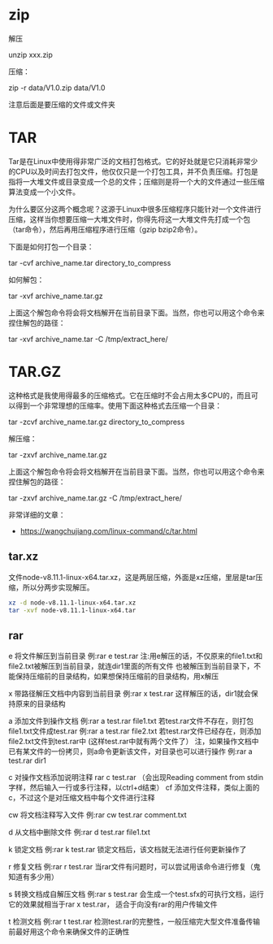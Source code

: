 # zip

解压

unzip xxx.zip



压缩：

zip -r data/V1.0.zip data/V1.0 

注意后面是要压缩的文件或文件夹



# TAR

Tar是在Linux中使用得非常广泛的文档打包格式。它的好处就是它只消耗非常少的CPU以及时间去打包文件，他仅仅只是一个打包工具，并不负责压缩。打包是指将一大堆文件或目录变成一个总的文件；压缩则是将一个大的文件通过一些压缩算法变成一个小文件。

为什么要区分这两个概念呢？这源于Linux中很多压缩程序只能针对一个文件进行压缩，这样当你想要压缩一大堆文件时，你得先将这一大堆文件先打成一个包（tar命令），然后再用压缩程序进行压缩（gzip bzip2命令）。



下面是如何打包一个目录：

tar -cvf archive_name.tar directory_to_compress

 

如何解包：

tar -xvf archive_name.tar.gz

 

上面这个解包命令将会将文档解开在当前目录下面。当然，你也可以用这个命令来捏住解包的路径：

tar -xvf archive_name.tar -C /tmp/extract_here/



# TAR.GZ

这种格式是我使用得最多的压缩格式。它在压缩时不会占用太多CPU的，而且可以得到一个非常理想的压缩率。使用下面这种格式去压缩一个目录：

tar -zcvf archive_name.tar.gz directory_to_compress

 

解压缩：

tar -zxvf archive_name.tar.gz

 

上面这个解包命令将会将文档解开在当前目录下面。当然，你也可以用这个命令来捏住解包的路径：

tar -zxvf archive_name.tar.gz -C /tmp/extract_here/



非常详细的文章：

- https://wangchujiang.com/linux-command/c/tar.html



## tar.xz

文件node-v8.11.1-linux-x64.tar.xz，这是两层压缩，外面是xz压缩，里层是tar压缩，所以分两步实现解压。

```bash
xz -d node-v8.11.1-linux-x64.tar.xz
tar -xvf node-v8.11.1-linux-x64.tar
```

## rar

e 将文件解压到当前目录
 例:rar e test.rar
  注:用e解压的话，不仅原来的file1.txt和file2.txt被解压到当前目录，就连dir1里面的所有文件
  也被解压到当前目录下，不能保持压缩前的目录结构，如果想保持压缩前的目录结构，用x解压

x 带路径解压文档中内容到当前目录
 例:rar x test.rar
  这样解压的话，dir1就会保持原来的目录结构

a 添加文件到操作文档
例:rar a test.rar file1.txt 若test.rar文件不存在，则打包file1.txt文件成test.rar
  例:rar a test.rar file2.txt 若test.rar文件已经存在，则添加file2.txt文件到test.rar中
  (这样test.rar中就有两个文件了）
  注，如果操作文档中已有某文件的一份拷贝，则a命令更新该文件，对目录也可以进行操作
 例:rar a test.rar dir1

c 对操作文档添加说明注释
 rar c test.rar
  （会出现Reading comment from stdin字样，然后输入一行或多行注释，以ctrl+d结束）
  cf 添加文件注释，类似上面的c，不过这个是对压缩文档中每个文件进行注释

  cw 将文档注释写入文件
  例:rar cw test.rar comment.txt

d 从文档中删除文件
  例:rar d test.rar file1.txt

k 锁定文档
 例:rar k test.rar 锁定文档后，该文档就无法进行任何更新操作了

r 修复文档
 例:rar r test.rar
  当rar文件有问题时，可以尝试用该命令进行修复（鬼知道有多少用）

s 转换文档成自解压文档
 例:rar s test.rar
  会生成一个test.sfx的可执行文档，运行它的效果就相当于rar x test.rar，
  适合于向没有rar的用户传输文件

t 检测文档
 例:rar t test.rar
  检测test.rar的完整性，一般压缩完大型文件准备传输前最好用这个命令来确保文件的正确性